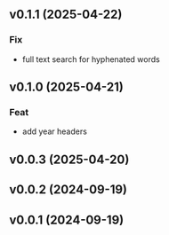 ## v0.1.1 (2025-04-22)

### Fix

- full text search for hyphenated words

## v0.1.0 (2025-04-21)

### Feat

- add year headers

## v0.0.3 (2025-04-20)

## v0.0.2 (2024-09-19)

## v0.0.1 (2024-09-19)
